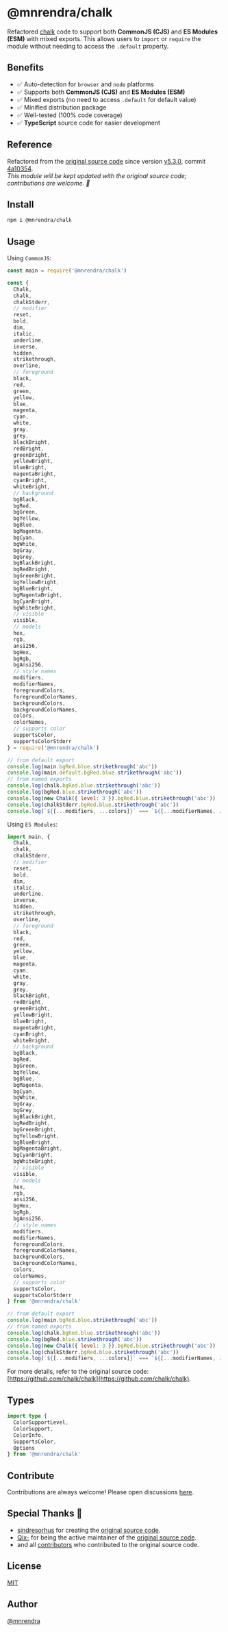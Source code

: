 # @mnrendra/chalk

Refactored [chalk](https://github.com/chalk/chalk) code to support both **CommonJS (CJS)** and **ES Modules (ESM)** with mixed exports. This allows users to `import` or `require` the module without needing to access the `.default` property.

## Benefits
- ✅ Auto-detection for `browser` and `node` platforms
- ✅ Supports both **CommonJS (CJS)** and **ES Modules (ESM)**
- ✅ Mixed exports (no need to access `.default` for default value)
- ✅ Minified distribution package
- ✅ Well-tested (100% code coverage)
- ✅ **TypeScript** source code for easier development

## Reference
Refactored from the [original source code](https://github.com/chalk/chalk) since version [v5.3.0](https://github.com/chalk/chalk/releases/tag/v5.3.0), commit [4a10354](https://github.com/chalk/chalk/commit/4a10354857ba6d7932dad5fa6ef2e021c4ed47fb).<br/>
*This module will be kept updated with the original source code; contributions are welcome. 🙏*

## Install
```bash
npm i @mnrendra/chalk
```

## Usage
Using `CommonJS`:
```javascript
const main = require('@mnrendra/chalk')

const {
  Chalk,
  chalk,
  chalkStderr,
  // modifier
  reset,
  bold,
  dim,
  italic,
  underline,
  inverse,
  hidden,
  strikethrough,
  overline,
  // foreground
  black,
  red,
  green,
  yellow,
  blue,
  magenta,
  cyan,
  white,
  gray,
  grey,
  blackBright,
  redBright,
  greenBright,
  yellowBright,
  blueBright,
  magentaBright,
  cyanBright,
  whiteBright,
  // background
  bgBlack,
  bgRed,
  bgGreen,
  bgYellow,
  bgBlue,
  bgMagenta,
  bgCyan,
  bgWhite,
  bgGray,
  bgGrey,
  bgBlackBright,
  bgRedBright,
  bgGreenBright,
  bgYellowBright,
  bgBlueBright,
  bgMagentaBright,
  bgCyanBright,
  bgWhiteBright,
  // visible
  visible,
  // models
  hex,
  rgb,
  ansi256,
  bgHex,
  bgRgb,
  bgAnsi256,
  // style names
  modifiers,
  modifierNames,
  foregroundColors,
  foregroundColorNames,
  backgroundColors,
  backgroundColorNames,
  colors,
  colorNames,
  // supports color
  supportsColor,
  supportsColorStderr
} = require('@mnrendra/chalk')

// from default export
console.log(main.bgRed.blue.strikethrough('abc'))
console.log(main.default.bgRed.blue.strikethrough('abc'))
// from named exports
console.log(chalk.bgRed.blue.strikethrough('abc'))
console.log(bgRed.blue.strikethrough('abc'))
console.log(new Chalk({ level: 3 }).bgRed.blue.strikethrough('abc'))
console.log(chalkStderr.bgRed.blue.strikethrough('abc'))
console.log(`${[...modifiers, ...colors]}` === `${[...modifierNames, ...foregroundColorNames, ...backgroundColorNames]}`)
```

Using `ES Modules`:
```javascript
import main, {
  Chalk,
  chalk,
  chalkStderr,
  // modifier
  reset,
  bold,
  dim,
  italic,
  underline,
  inverse,
  hidden,
  strikethrough,
  overline,
  // foreground
  black,
  red,
  green,
  yellow,
  blue,
  magenta,
  cyan,
  white,
  gray,
  grey,
  blackBright,
  redBright,
  greenBright,
  yellowBright,
  blueBright,
  magentaBright,
  cyanBright,
  whiteBright,
  // background
  bgBlack,
  bgRed,
  bgGreen,
  bgYellow,
  bgBlue,
  bgMagenta,
  bgCyan,
  bgWhite,
  bgGray,
  bgGrey,
  bgBlackBright,
  bgRedBright,
  bgGreenBright,
  bgYellowBright,
  bgBlueBright,
  bgMagentaBright,
  bgCyanBright,
  bgWhiteBright,
  // visible
  visible,
  // models
  hex,
  rgb,
  ansi256,
  bgHex,
  bgRgb,
  bgAnsi256,
  // style names
  modifiers,
  modifierNames,
  foregroundColors,
  foregroundColorNames,
  backgroundColors,
  backgroundColorNames,
  colors,
  colorNames,
  // supports color
  supportsColor,
  supportsColorStderr
} from '@mnrendra/chalk'

// from default export
console.log(main.bgRed.blue.strikethrough('abc'))
// from named exports
console.log(chalk.bgRed.blue.strikethrough('abc'))
console.log(bgRed.blue.strikethrough('abc'))
console.log(new Chalk({ level: 3 }).bgRed.blue.strikethrough('abc'))
console.log(chalkStderr.bgRed.blue.strikethrough('abc'))
console.log(`${[...modifiers, ...colors]}` === `${[...modifierNames, ...foregroundColorNames, ...backgroundColorNames]}`)
```

For more details, refer to the original source code: [https://github.com/chalk/chalk](https://github.com/chalk/chalk).

## Types
```typescript
import type {
  ColorSupportLevel,
  ColorSupport,
  ColorInfo,
  SupportsColor,
  Options
} from '@mnrendra/chalk'
```

## Contribute
Contributions are always welcome! Please open discussions [here](https://github.com/mnrendra/chalk/discussions).

## Special Thanks 🙇
- [sindresorhus](https://github.com/sindresorhus) for creating the [original source code](https://github.com/chalk/chalk).
- [Qix-](https://github.com/Qix-) for being the active maintainer of the [original source code](https://github.com/chalk/chalk).
- and all [contributors](https://github.com/chalk/chalk/graphs/contributors) who contributed to the original source code.

## License
[MIT](https://github.com/mnrendra/chalk/blob/HEAD/LICENSE)

## Author
[@mnrendra](https://github.com/mnrendra)
